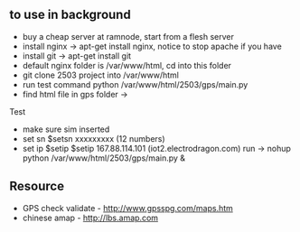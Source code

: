 ## to use in background 

* buy a cheap server at ramnode, start from a flesh server
* install nginx -> apt-get install nginx, notice to stop apache if you have
* install git -> apt-get install git
* default nginx folder is /var/www/html, cd into this folder
* git clone 2503 project into /var/www/html
* run test command python /var/www/html/2503/gps/main.py
* find html file in gps folder -> 

Test 
* make sure sim inserted
* set sn $setsn xxxxxxxxx   (12 numbers)
* set ip $setip $setip 167.88.114.101    (iot2.electrodragon.com)
run -> nohup python /var/www/html/2503/gps/main.py &


## Resource
* GPS check validate - http://www.gpsspg.com/maps.htm
* chinese amap - http://lbs.amap.com
